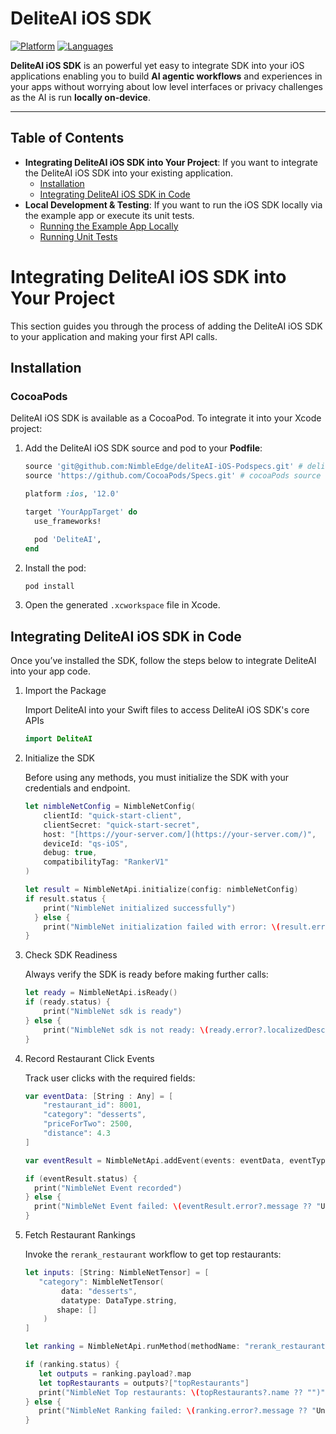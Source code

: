 # DeliteAI iOS SDK

[![Platform](https://img.shields.io/badge/platform-iOS-orange.svg)](https://github.com/NimbleEdge/deliteAI)
[![Languages](https://img.shields.io/badge/language-Swift-orange.svg)](https://github.com/NimbleEdge/deliteAI)

**DeliteAI iOS SDK** is an powerful yet easy to integrate SDK into your iOS applications enabling you to build **AI agentic workflows** and experiences in your apps without worrying about low level interfaces or privacy challenges as the AI is run **locally on-device**.

---

## Table of Contents

* **Integrating DeliteAI iOS SDK into Your Project**: If you want to integrate the DeliteAI iOS SDK into your existing application.
    * [Installation](#-installation)
    * [Integrating DeliteAI iOS SDK in Code](#-integrating-deliteai-ios-sdk-in-code)
* **Local Development & Testing**: If you want to run the iOS SDK locally via the example app or execute its unit tests.
    * [Running the Example App Locally](./docs/DEVELOPMENT.md#-running-the-example-app-locally)
    * [Running Unit Tests](./docs/DEVELOPMENT.md#-running-unit-tests)


# Integrating DeliteAI iOS SDK into Your Project

This section guides you through the process of adding the DeliteAI iOS SDK to your application and making your first API calls.

## Installation

### CocoaPods

DeliteAI iOS SDK is available as a CocoaPod. To integrate it into your Xcode project:

1.  Add the DeliteAI iOS SDK source and pod to your **Podfile**:

    ```ruby
    source 'git@github.com:NimbleEdge/deliteAI-iOS-Podspecs.git' # deliteAI source
    source 'https://github.com/CocoaPods/Specs.git' # cocoaPods source

    platform :ios, '12.0'

    target 'YourAppTarget' do
      use_frameworks!

      pod 'DeliteAI',
    end
    ```

2.  Install the pod:

    ```bash
    pod install
    ```

3.  Open the generated `.xcworkspace` file in Xcode.

## Integrating DeliteAI iOS SDK in Code

Once you’ve installed the SDK, follow the steps below to integrate DeliteAI into your app code.

1.  Import the Package

    Import DeliteAI into your Swift files to access DeliteAI iOS SDK's core APIs

    ```swift
    import DeliteAI
    ```

2.  Initialize the SDK

    Before using any methods, you must initialize the SDK with your credentials and endpoint.

    ```swift
    let nimbleNetConfig = NimbleNetConfig(
        clientId: "quick-start-client",
        clientSecret: "quick-start-secret",
        host: "[https://your-server.com/](https://your-server.com/)",
        deviceId: "qs-iOS",
        debug: true,
        compatibilityTag: "RankerV1"
    )

    let result = NimbleNetApi.initialize(config: nimbleNetConfig)
    if result.status {
        print("NimbleNet initialized successfully")
      } else {
        print("NimbleNet initialization failed with error: \(result.error?.localizedDescription ?? "")")
    }
    ```

3.  Check SDK Readiness

    Always verify the SDK is ready before making further calls:

    ```swift
    let ready = NimbleNetApi.isReady()
    if (ready.status) {
        print("NimbleNet sdk is ready")
    } else {
        print("NimbleNet sdk is not ready: \(ready.error?.localizedDescription ?? "")")
    }
    ```

4.  Record Restaurant Click Events

    Track user clicks with the required fields:

    ```swift
    var eventData: [String : Any] = [
        "restaurant_id": 8001,
        "category": "desserts",
        "priceForTwo": 2500,
        "distance": 4.3
    ]

    var eventResult = NimbleNetApi.addEvent(events: eventData, eventType: "RestaurantClicksTable")

    if (eventResult.status) {
      print("NimbleNet Event recorded")
    } else {
      print("NimbleNet Event failed: \(eventResult.error?.message ?? "Unknown error")")
    }
    ```

5.  Fetch Restaurant Rankings

    Invoke the `rerank_restaurant` workflow to get top restaurants:

    ```swift
    let inputs: [String: NimbleNetTensor] = [
       "category": NimbleNetTensor(
            data: "desserts",
            datatype: DataType.string,
           shape: []
        )
    ]

    let ranking = NimbleNetApi.runMethod(methodName: "rerank_restaurant", inputs: inputs)

    if (ranking.status) {
       let outputs = ranking.payload?.map
       let topRestaurants = outputs?["topRestaurants"]
       print("NimbleNet Top restaurants: \(topRestaurants?.name ?? "")")
    } else {
       print("NimbleNet Ranking failed: \(ranking.error?.message ?? "Unknown error")")
    }
    ```
